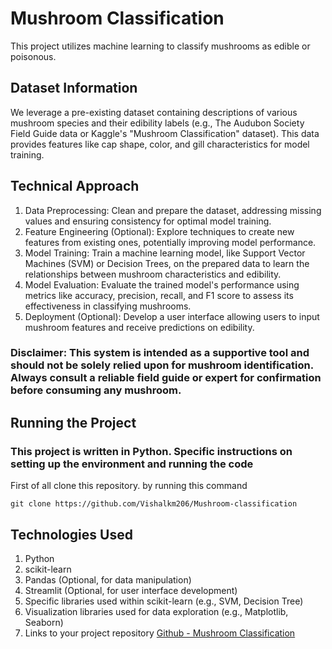 # Mushroom Classification

This project utilizes machine learning to classify mushrooms as edible or poisonous.

## Dataset Information
We leverage a pre-existing dataset containing descriptions of various mushroom species and their edibility labels (e.g., The Audubon Society Field Guide data or Kaggle's "Mushroom Classification" dataset). This data provides features like cap shape, color, and gill characteristics for model training.

## Technical Approach
1. Data Preprocessing: Clean and prepare the dataset, addressing missing values and ensuring consistency for optimal model training.
2. Feature Engineering (Optional): Explore techniques to create new features from existing ones, potentially improving model performance.
3. Model Training: Train a machine learning model, like Support Vector Machines (SVM) or Decision Trees, on the prepared data to learn the relationships between mushroom characteristics and edibility.
4. Model Evaluation: Evaluate the trained model's performance using metrics like accuracy, precision, recall, and F1 score to assess its effectiveness in classifying mushrooms.
5. Deployment (Optional): Develop a user interface allowing users to input mushroom features and receive predictions on edibility.
### Disclaimer: This system is intended as a supportive tool and should not be solely relied upon for mushroom identification.  Always consult a reliable field guide or expert for confirmation before consuming any mushroom.

## Running the Project
### This project is written in Python.  Specific instructions on setting up the environment and running the code

First of all clone this repository. by running this command
```
git clone https://github.com/Vishalkm206/Mushroom-classification

```


## Technologies Used
1. Python
2. scikit-learn
3. Pandas (Optional, for data manipulation)
4. Streamlit (Optional, for user interface development)
5. Specific libraries used within scikit-learn (e.g., SVM, Decision Tree)
6. Visualization libraries used for data exploration (e.g., Matplotlib, Seaborn)
7. Links to your project repository [Github - Mushroom Classification](https://github.com/Vishalkm206/Mushroom-classification)
